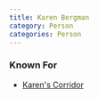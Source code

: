 ```yaml
---
title: Karen Bergman
category: Person
categories: Person
---
```


### Known For

* [Karen's Corridor](Karen's-Corridor)
